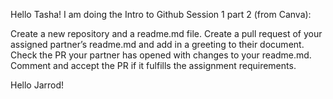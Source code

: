 Hello Tasha! I am doing the Intro to Github Session 1 part 2 (from Canva):

Create a new repository and a readme.md file. 
Create a pull request of your assigned partner’s readme.md and add in a greeting to their document. 
Check the PR your partner has opened with changes to your readme.md. 
Comment and accept the PR if it fulfills the assignment requirements.

Hello Jarrod!
